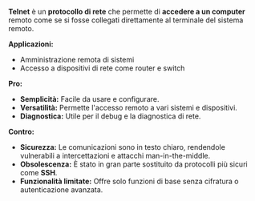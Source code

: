 
**Telnet** è un **protocollo di rete** che permette di **accedere a un computer** remoto come se si fosse collegati direttamente al terminale del sistema remoto.

**Applicazioni:**

- Amministrazione remota di sistemi
- Accesso a dispositivi di rete come router e switch

**Pro:**

- **Semplicità:** Facile da usare e configurare.
- **Versatilità:** Permette l'accesso remoto a vari sistemi e dispositivi.
- **Diagnostica:** Utile per il debug e la diagnostica di rete.

**Contro:**

- **Sicurezza:** Le comunicazioni sono in testo chiaro, rendendole vulnerabili a intercettazioni e attacchi man-in-the-middle.
- **Obsolescenza:** È stato in gran parte sostituito da protocolli più sicuri come **SSH**.
- **Funzionalità limitate:** Offre solo funzioni di base senza cifratura o autenticazione avanzata.